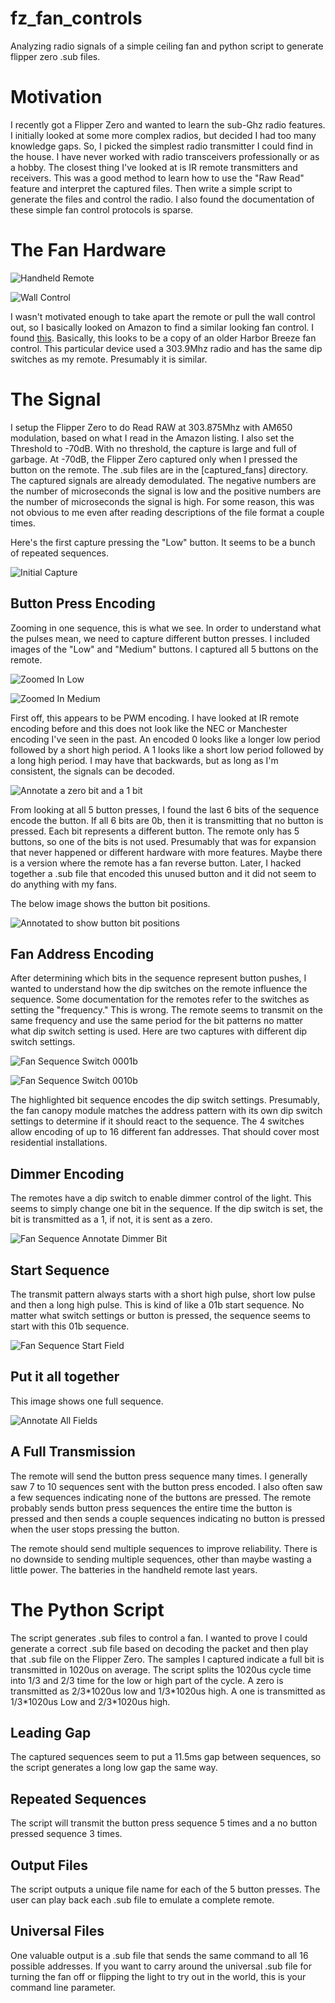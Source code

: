 # fz_fan_controls
 Analyzing radio signals of a simple ceiling fan and python script to generate flipper zero .sub files.  


# Motivation

I recently got a Flipper Zero and wanted to learn the sub-Ghz radio features.  I initially looked at some more complex radios, but decided I had too many knowledge gaps.  So, I picked the simplest radio transmitter I could find in the house.  I have never worked with radio transceivers professionally or as a hobby.  The closest thing I've looked at is IR remote transmitters and receivers.  This was a good method to learn how to use the "Raw Read" feature and interpret the captured files.  Then write a simple script to generate the files and control the radio.  I also found the documentation of these simple fan control protocols is sparse.  

# The Fan Hardware

![Handheld Remote](images/remote.jpg "Fan Remote")

![Wall Control](images/wall_control.jpg "Wall Control")

I wasn't motivated enough to take apart the remote or pull the wall control out, so I basically looked on Amazon to find a similar looking fan control.  I found [this](https://www.amazon.com/Eogifee-Universal-Ceiling-Control-UC-9050T/dp/B08DM49LHV/ref=sr_1_50?crid=105P4GFNQWPR0&keywords=fan%2Bremote&qid=1674324698&sprefix=fan%2Bremot%2Caps%2C146&sr=8-50&th=1).  Basically, this looks to be a copy of an older Harbor Breeze fan control.  This particular device used a 303.9Mhz radio and has the same dip switches as my remote.  Presumably it is similar.

# The Signal

I setup the Flipper Zero to do Read RAW at 303.875Mhz with AM650 modulation, based on what I read in the Amazon listing.  I also set the Threshold to -70dB.  With no threshold, the capture is large and full of garbage.  At -70dB, the Flipper Zero captured only when I pressed the button on the remote.  The .sub files are in the [captured_fans] directory.  The captured signals are already demodulated.  The negative numbers are the number of microseconds the signal is low and the positive numbers are the number of microseconds the signal is high.  For some reason, this was not obvious to me even after reading descriptions of the file format a couple times.  

Here's the first capture pressing the "Low" button.  It seems to be a bunch of repeated sequences.  

![Initial Capture](images/initial_captures.png)

## Button Press Encoding

Zooming in one sequence, this is what we see.  In order to understand what the pulses mean, we need to capture different button presses.  I included images of the "Low" and "Medium" buttons.  I captured all 5 buttons on the remote.  

![Zoomed In Low](images/zoomed_lr_low_capture.png "Zoomed In Capture of Low Sequence")

![Zoomed In Medium](images/zoomed_lr_med_capture.png "Zoomed in Capture of Medium Sequence")

First off, this appears to be PWM encoding.  I have looked at IR remote encoding before and this does not look like the NEC or Manchester encoding I've seen in the past.  An encoded 0 looks like a longer low period followed by a short high period.  A 1 looks like a short low period followed by a long high period.  I may have that backwards, but as long as I'm consistent, the signals can be decoded.  

![Annotate a zero bit and a 1 bit](images/zoomed_lr_low_zero_one.png "Bit Encoding")

From looking at all 5 button presses, I found the last 6 bits of the sequence encode the button.  If all 6 bits are 0b, then it is transmitting that no button is pressed.  Each bit represents a different button.  The remote only has 5 buttons, so one of the bits is not used.  Presumably that was for expansion that never happened or different hardware with more features.  Maybe there is a version where the remote has a fan reverse button.  Later, I hacked together a .sub file that encoded this unused button and it did not seem to do anything with my fans.  

The below image shows the button bit positions.  

![Annotated to show button bit positions](images/zoomed_lr_low_buttons.png "Button Encoding")

## Fan Address Encoding

After determining which bits in the sequence represent button pushes, I wanted to understand how the dip switches on the remote influence the sequence.  Some documentation for the remotes refer to the switches as setting the "frequency."  This is wrong.  The remote seems to transmit on the same frequency and use the same period for the bit patterns no matter what dip switch setting is used.  Here are two captures with different dip switch settings. 

![Fan Sequence Switch 0001b](images/zoomed_f0001_off_annotate.png "Fan Sequence with Switches in 0001b Position")

![Fan Sequence Switch 0010b](images/zoomed_f0010_off_annotate.png "Fan Sequence with Switches in 0010b Position")

The highlighted bit sequence encodes the dip switch settings.  Presumably, the fan canopy module matches the address pattern with its own dip switch settings to determine if it should react to the sequence.  The 4 switches allow encoding of up to 16 different fan addresses.  That should cover most residential installations.  

## Dimmer Encoding

The remotes have a dip switch to enable dimmer control of the light.  This seems to simply change one bit in the sequence.  If the dip switch is set, the bit is transmitted as a 1, if not, it is sent as a zero.  

![Fan Sequence Annotate Dimmer Bit](images/zoomed_f0010_off_dim.png "Show Dimmer Bit Position")

## Start Sequence

The transmit pattern always starts with a short high pulse, short low pulse and then a long high pulse.  This is kind of like a 01b start sequence.  No matter what switch settings or button is pressed, the sequence seems to start with this 01b sequence.  

![Fan Sequence Start Field](images/zoomed_lr_low_start.png "Show Start Sequence")

## Put it all together

This image shows one full sequence.  

![Annotate All Fields](images/zoomed_lr_low_fields.png "Annotate All Fields")

## A Full Transmission

The remote will send the button press sequence many times.  I generally saw 7 to 10 sequences sent with the button press encoded.  I also often saw a few sequences indicating none of the buttons are pressed.  The remote probably sends button press sequences the entire time the button is pressed and then sends a couple sequences indicating no button is pressed when the user stops pressing the button.  

The remote should send multiple sequences to improve reliability.  There is no downside to sending multiple sequences, other than maybe wasting a little power.  The batteries in the handheld remote last years.

# The Python Script

The script generates .sub files to control a fan.  I wanted to prove I could generate a correct .sub file based on decoding the packet and then play that .sub file on the Flipper Zero.  The samples I captured indicate a full bit is transmitted in 1020us on average.  The script splits the 1020us cycle time into 1/3 and 2/3 time for the low or high part of the cycle.  A zero is transmitted as 2/3\*1020us low and 1/3\*1020us high.  A one is transmitted as 1/3\*1020us Low and 2/3\*1020us high.  

## Leading Gap

The captured sequences seem to put a 11.5ms gap between sequences, so the script generates a long low gap the same way.  

## Repeated Sequences

The script will transmit the button press sequence 5 times and a no button pressed sequence 3 times.  

## Output Files

The script outputs a unique file name for each of the 5 button presses.  The user can play back each .sub file to emulate a complete remote.  

## Universal Files

One valuable output is a .sub file that sends the same command to all 16 possible addresses.  If you want to carry around the universal .sub file for turning the fan off or flipping the light to try out in the world, this is your command line parameter.  